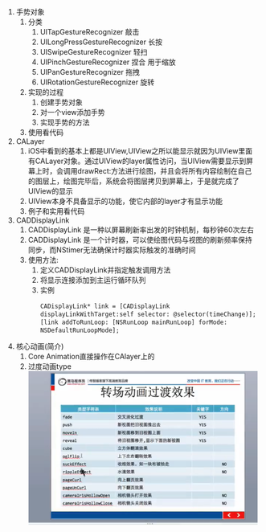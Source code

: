 1. 手势对象
    1. 分类
        1. UITapGestureRecognizer 敲击
        2. UILongPressGestureRecognizer 长按
        3. UISwipeGestureRecognizer 轻扫
        4. UIPinchGestureRecognizer 捏合 用于缩放
        5. UIPanGestureRecognizer 拖拽
        6. UIRotationGestureRecognizer 旋转
    2. 实现的过程
        1. 创建手势对象
        2. 对一个view添加手势
        3. 实现手势的方法
    3. 使用看代码
2. CALayer
    1. iOS中看到的基本上都是UIView,UIView之所以能显示就因为UIView里面有CALayer对象。通过UIView的layer属性访问，当UIView需要显示到屏幕上时，会调用drawRect:方法进行绘图，并且会将所有内容绘制在自己的图层上，绘图完毕后，系统会将图层拷贝到屏幕上，于是就完成了UIView的显示
    2. UIView本身不具备显示的功能，使它内部的layer才有显示功能
    3. 例子和实用看代码
3. CADDisplayLink 
    1. CADDisplayLink 是一种以屏幕刷新率出发的时钟机制，每秒钟60次左右
    2. CADDisplayLink 是一个计时器，可以使绘图代码与视图的刷新频率保持同步，而NStimer无法确保计时器实际触发的准确时间
    3. 使用方法:
        1. 定义CADDisplayLink并指定触发调用方法
        2. 将显示连接添加到主运行循环队列
        3. 实例
            ```
            CADisplayLink* link = [CADisplayLink displayLinkWithTarget:self selector: @selector(timeChange)];
            [link addToRunLoop: [NSRunLoop mainRunLoop] forMode: NSDefaultRunLoopMode];
            ```
4. 核心动画(简介)
    1. Core Animation直接操作在CAlayer上的
    2. 过度动画type ![](./Screen%20Shot%202022-05-29%20at%2021.19.19.png)